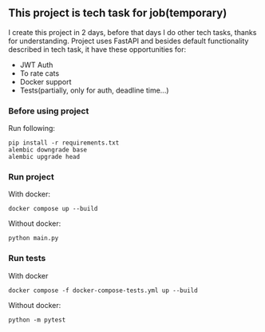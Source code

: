 ## This project is tech task for job(temporary)

I create this project in 2 days, before that days I do other tech tasks, thanks for understanding.
Project uses FastAPI and besides default functionality described in tech task, it have these opportunities for:

- JWT Auth
- To rate cats
- Docker support
- Tests(partially, only for auth, deadline time...)



### Before using project

Run following:
```
pip install -r requirements.txt
alembic downgrade base
alembic upgrade head
```

### Run project

With docker:
```
docker compose up --build
```

Without docker:
```
python main.py
```

### Run tests

With docker
```
docker compose -f docker-compose-tests.yml up --build
```

Without docker:
```
python -m pytest
```
